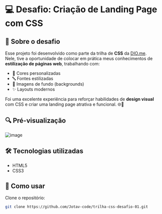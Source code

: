 # 💻 Desafio: Criação de Landing Page com CSS

## 🚀 Sobre o desafio

Esse projeto foi desenvolvido como parte da trilha de **CSS** da [DIO.me](https://dio.me).  
Nele, tive a oportunidade de colocar em prática meus conhecimentos de **estilização de páginas web**, trabalhando com:

- 🎨 Cores personalizadas  
- 🔤 Fontes estilizadas  
- 🌄 Imagens de fundo (backgrounds)  
- ✨ Layouts modernos

Foi uma excelente experiência para reforçar habilidades de **design visual** com CSS e criar uma landing page atrativa e funcional. 🌐💅

## 🔍 Pré-visualização

![image](https://user-images.githubusercontent.com/55519539/183538055-6cce606c-7d1d-4d15-a4be-ffeb5b37c956.png)


## 🛠️ Tecnologias utilizadas

- HTML5  
- CSS3

## 📂 Como usar

Clone o repositório:

```bash
git clone https://github.com/Jotav-code/trilha-css-desafio-01.git
